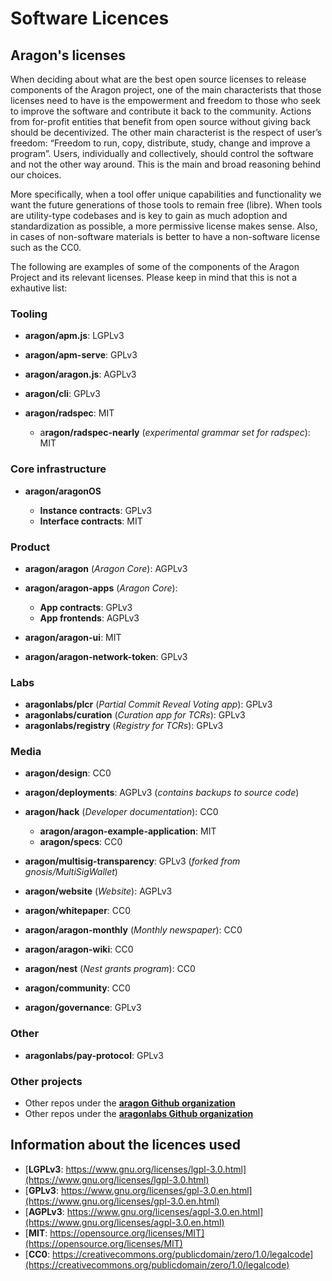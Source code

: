 # Software Licences

## Aragon's licenses

When deciding about what are the best open source licenses to release components of the Aragon project, one of the main characterists that those licenses need to have is the empowerment and freedom to those who seek to improve the software and contribute it back to the community. Actions from for-profit entities that benefit from open source without giving back should be decentivized. The other main characterist is the respect of user’s freedom: “Freedom to run, copy, distribute, study, change and improve a program”. Users, individually and collectively, should control the software and not the other way around. This is the main and broad reasoning behind our choices. 

More specifically, when a tool offer unique capabilities and functionality we want the future generations of those tools to remain free (libre). When tools are utility-type codebases and is key to gain as much adoption and standardization as possible, a more permissive license makes sense. Also, in cases of non-software materials is better to have a non-software license such as the CC0. 

The following are examples of some of the components of the Aragon Project and its relevant licenses. Please keep in mind that this is not a exhautive list:


### Tooling

- **aragon/apm.js**: LGPLv3 

- **aragon/apm-serve**: GPLv3

- **aragon/aragon.js**: AGPLv3

- **aragon/cli**: GPLv3

- **aragon/radspec**: MIT

    - a**ragon/radspec-nearly** (_experimental grammar set for radspec_): MIT


### Core infrastructure

- **aragon/aragonOS**

    - **Instance contracts**: GPLv3
    - **Interface contracts**: MIT

### Product

- **aragon/aragon** (_Aragon Core_): AGPLv3

- **aragon/aragon-apps** (_Aragon Core_):

    - **App contracts**: GPLv3
    - **App frontends**: AGPLv3

- **aragon/aragon-ui**: MIT

- **aragon/aragon-network-token**: GPLv3

### Labs

- **aragonlabs/plcr** (_Partial Commit Reveal Voting app_): GPLv3
- **aragonlabs/curation** (_Curation app for TCRs_): GPLv3
- **aragonlabs/registry** (_Registry for TCRs_): GPLv3

### Media

- **aragon/design**: CC0

- **aragon/deployments**: AGPLv3 (_contains backups to source code_)

- **aragon/hack** (_Developer documentation_): CC0

    - **aragon/aragon-example-application**: MIT
    - **aragon/specs**: CC0

- **aragon/multisig-transparency**: GPLv3 (_forked from gnosis/MultiSigWallet_)

- **aragon/website** (_Website_): AGPLv3

- **aragon/whitepaper**: CC0

- **aragon/aragon-monthly** (_Monthly newspaper_): CC0

- **aragon/aragon-wiki**: CC0

- **aragon/nest** (_Nest grants program_): CC0

- **aragon/community**: CC0

- **aragon/governance**: GPLv3

### Other

- **aragonlabs/pay-protocol**: GPLv3

### Other projects

- Other repos under the [**aragon Github organization**](https://github.com/aragon)
- Other repos under the [**aragonlabs Github organization**](https://github.com/aragonlabs)

## Information about the licences used

- [**LGPLv3**: https://www.gnu.org/licenses/lgpl-3.0.html](https://www.gnu.org/licenses/lgpl-3.0.html)
- [**GPLv3**: https://www.gnu.org/licenses/gpl-3.0.en.html](https://www.gnu.org/licenses/gpl-3.0.en.html)
- [**AGPLv3**: https://www.gnu.org/licenses/agpl-3.0.en.html](https://www.gnu.org/licenses/agpl-3.0.en.html)
- [**MIT**: https://opensource.org/licenses/MIT](https://opensource.org/licenses/MIT)
- [**CC0**: https://creativecommons.org/publicdomain/zero/1.0/legalcode](https://creativecommons.org/publicdomain/zero/1.0/legalcode)
